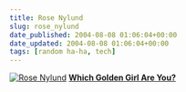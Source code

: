 ```yaml
---
title: Rose Nylund
slug: rose_nylund
date_published: 2004-08-08 01:06:04+00:00
date_updated: 2004-08-08 01:06:04+00:00
tags: [random ha-ha, tech]
---
```

[![Rose Nylund](http://www.shemadethis.com/gg/rose.gif)](http://www.shemadethis.com/gg)
**[Which Golden Girl Are You?](http://www.shemadethis.com/gg)**
